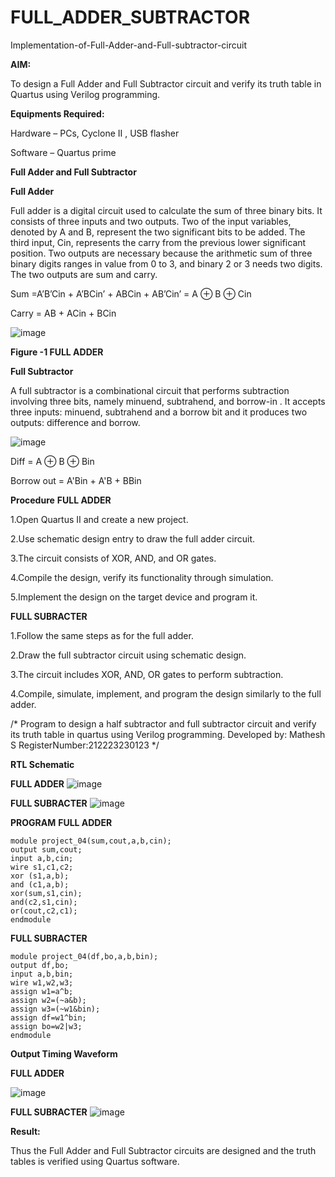 # FULL_ADDER_SUBTRACTOR

Implementation-of-Full-Adder-and-Full-subtractor-circuit

**AIM:**

To design a Full Adder and Full Subtractor circuit and verify its truth table in Quartus using Verilog programming.

**Equipments Required:**

Hardware – PCs, Cyclone II , USB flasher

Software – Quartus prime

**Full Adder and Full Subtractor**

**Full Adder**

Full adder is a digital circuit used to calculate the sum of three binary bits. It consists of three inputs and two outputs. Two of the input variables, denoted by A and B, represent the two significant bits to be added. The third input, Cin, represents the carry from the previous lower significant position. Two outputs are necessary because the arithmetic sum of three binary digits ranges in value from 0 to 3, and binary 2 or 3 needs two digits. The two outputs are sum and carry.

Sum =A’B’Cin + A’BCin’ + ABCin + AB’Cin’ = A ⊕ B ⊕ Cin 

Carry = AB + ACin + BCin

![image](https://github.com/naavaneetha/FULL_ADDER_SUBTRACTOR/assets/154305477/0f30ba51-5ffb-4198-845f-18e054f675e7)

**Figure -1 FULL ADDER**

**Full Subtractor**

A full subtractor is a combinational circuit that performs subtraction involving three bits, namely minuend, subtrahend, and borrow-in . It accepts three inputs: minuend, subtrahend and a borrow bit and it produces two outputs: difference and borrow.

![image](https://github.com/naavaneetha/FULL_ADDER_SUBTRACTOR/assets/154305477/02b24f51-ab51-4304-9ad6-7b81ffc1ead5)

Diff = A ⊕ B ⊕ Bin 

Borrow out = A'Bin + A'B + BBin

**Procedure** 
**FULL ADDER**

1.Open Quartus II and create a new project.

2.Use schematic design entry to draw the full adder circuit.

3.The circuit consists of XOR, AND, and OR gates.

4.Compile the design, verify its functionality through simulation.

5.Implement the design on the target device and program it.

**FULL SUBRACTER**

1.Follow the same steps as for the full adder.

2.Draw the full subtractor circuit using schematic design.

3.The circuit includes XOR, AND, OR gates to perform subtraction.

4.Compile, simulate, implement, and program the design similarly to the full adder.



/* Program to design a half subtractor and full subtractor circuit and verify its truth table in quartus using Verilog programming. 
Developed by: Mathesh S
RegisterNumber:212223230123
*/

**RTL Schematic**

**FULL ADDER**
![image](https://github.com/user-attachments/assets/c1a758d3-e534-4c26-b06a-3560826ab7bc)

**FULL SUBRACTER**
![image](https://github.com/user-attachments/assets/24899755-16eb-4f00-a4e7-3c82512d76dd)


**PROGRAM**
**FULL ADDER**
```
module project_04(sum,cout,a,b,cin);
output sum,cout;
input a,b,cin;
wire s1,c1,c2;
xor (s1,a,b);
and (c1,a,b);
xor(sum,s1,cin);
and(c2,s1,cin);
or(cout,c2,c1);
endmodule
```

**FULL SUBRACTER**
```
module project_04(df,bo,a,b,bin);
output df,bo;
input a,b,bin;
wire w1,w2,w3;
assign w1=a^b;
assign w2=(~a&b);
assign w3=(~w1&bin);
assign df=w1^bin;
assign bo=w2|w3;
endmodule
```

**Output Timing Waveform**

**FULL ADDER**

![image](https://github.com/user-attachments/assets/dbf734d7-d4f3-4167-afb2-01c62b015e90)


**FULL SUBRACTER**
![image](https://github.com/user-attachments/assets/84cf2277-f3be-4603-90e9-d6d7760a4cee)



**Result:**

Thus the Full Adder and Full Subtractor circuits are designed and the truth tables is verified using Quartus software.



